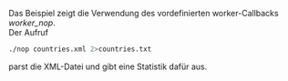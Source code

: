 Das Beispiel zeigt die Verwendung des vordefinierten worker-Callbacks *worker_nop*.  
Der Aufruf
```bash
./nop countries.xml 2>countries.txt
```
parst die XML-Datei und gibt eine Statistik dafür aus.
